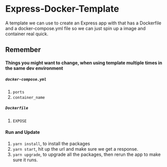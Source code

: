 # Express-Docker-Template
A template we can use to create an Express app with that has a Dockerfile and a docker-compose.yml file so we can just spin up a image and container real quick.

## Remember
#### Things you might want to change, when using template multiple times in the same dev environment
##### `docker-compose.yml`
1. `ports`
1. `container_name`
##### `Dockerfile`
1. `EXPOSE`
#### Run and Update
1. `yarn install`, to install the packages
1. `yarn start`, hit up the url and make sure we get a response.
1. `yarn upgrade`, to upgrade all the packages, then rerun the app to make sure it runs.